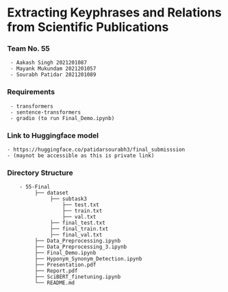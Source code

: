 # Extracting Keyphrases and Relations from Scientific Publications

### Team No. 55
     - Aakash Singh 2021201087
     - Mayank Mukundam 2021201057
     - Sourabh Patidar 2021201089

### Requirements
     - transformers
     - sentence-transformers
     - gradio (to run Final_Demo.ipynb)
   
### Link to Huggingface model
    - https://huggingface.co/patidarsourabh3/final_submisssion
    - (maynot be accessible as this is private link)
 
### Directory Structure
        - 55-Final 
             ├── dataset
                  ├── subtask3
                      ├── test.txt
                      ├── train.txt
                      ├── val.txt
                  ├── final_test.txt
                  ├── final_train.txt
                  ├── final_val.txt
             ├── Data_Preprocessing.ipynb
             ├── Data_Preprocessing_3.ipynb
             ├── Final_Demo.ipynb
             ├── Hyponym_Synonym_Detection.ipynb
             ├── Presentation.pdf
             ├── Report.pdf
             ├── SciBERT_finetuning.ipynb
             └── README.md

